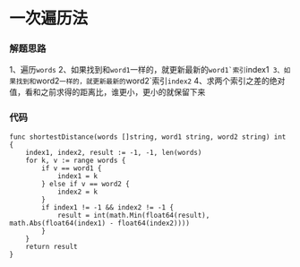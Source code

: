 # 一次遍历法
### 解题思路
1、遍历``words``
2、如果找到和``word1``一样的，就更新最新的``word1`索引``index1``
3、如果找到和``word2``一样的，就更新最新的``word2`索引``index2``
4、求两个索引之差的绝对值，看和之前求得的距离比，谁更小，更小的就保留下来
### 代码

```golang
func shortestDistance(words []string, word1 string, word2 string) int {
	index1, index2, result := -1, -1, len(words)
	for k, v := range words {
		if v == word1 {
			index1 = k
		} else if v == word2 {
			index2 = k
		}
		if index1 != -1 && index2 != -1 {
			result = int(math.Min(float64(result), math.Abs(float64(index1) - float64(index2))))
		}
	}
	return result
}
```